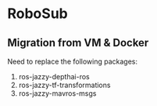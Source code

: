 # RoboSub

## Migration from VM & Docker

Need to replace the following packages:
1. ros-jazzy-depthai-ros
2. ros-jazzy-tf-transformations
3. ros-jazzy-mavros-msgs